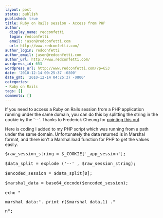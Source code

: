 ```yaml
---
layout: post
status: publish
published: true
title: Ruby on Rails session - Access from PHP
author:
  display_name: redconfetti
  login: redconfetti
  email: jason@redconfetti.com
  url: http://www.redconfetti.com/
author_login: redconfetti
author_email: jason@redconfetti.com
author_url: http://www.redconfetti.com/
wordpress_id: 653
wordpress_url: http://www.redconfetti.com/?p=653
date: '2010-12-14 00:25:37 -0800'
date_gmt: '2010-12-14 04:25:37 -0800'
categories:
- Ruby on Rails
tags: []
comments: []
---
```

<p>If you need to access a Ruby on Rails session from a PHP application running under the same domain, you can do this by splitting the string in the cookie by the '--'. Thanks to Frederick Cheung for <a href="http://www.ruby-forum.com/topic/158813">pointing this out</a>.</p>
<p>Here is coding I added to my PHP script which was running from a path under the same domain. Unfortunately the data returned is in Marshal format, and there isn't a Marshal.load function for PHP to get the values easily.</p>
<pre class="brush:php">
$raw_session_string = $_COOKIE['_app_session'];<br />
$data_split = explode ('--' , $raw_session_string);<br />
$encoded_session = $data_split[0];<br />
$marshal_data = base64_decode($encoded_session);<br />
echo "
<pre>marshal_data:". print_r($marshal_data,1) ."</pre>n";<br />
</pre></p>
